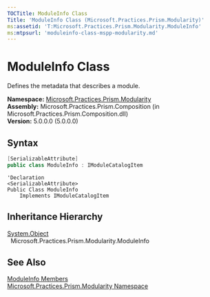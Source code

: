 ```yaml
---
TOCTitle: ModuleInfo Class
Title: 'ModuleInfo Class (Microsoft.Practices.Prism.Modularity)'
ms:assetid: 'T:Microsoft.Practices.Prism.Modularity.ModuleInfo'
ms:mtpsurl: 'moduleinfo-class-mspp-modularity.md'
---
```


# ModuleInfo Class

Defines the metadata that describes a module.

**Namespace:** [Microsoft.Practices.Prism.Modularity](/patterns-practices/reference/mspp-modularity-namespace)  
**Assembly:** Microsoft.Practices.Prism.Composition (in Microsoft.Practices.Prism.Composition.dll)  
**Version:** 5.0.0.0 (5.0.0.0)

## Syntax

```C#
[SerializableAttribute]
public class ModuleInfo : IModuleCatalogItem
```

```VB
'Declaration
<SerializableAttribute>
Public Class ModuleInfo
	Implements IModuleCatalogItem
```

## Inheritance Hierarchy
[System.Object](http://msdn.microsoft.com/en-us/library/e5kfa45b)  
  Microsoft.Practices.Prism.Modularity.ModuleInfo

## See Also

[ModuleInfo Members](/patterns-practices/reference/moduleinfo-members-mspp-modularity)  
[Microsoft.Practices.Prism.Modularity Namespace](/patterns-practices/reference/mspp-modularity-namespace)  
